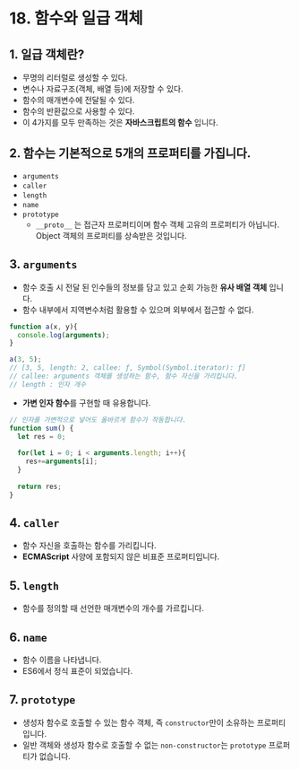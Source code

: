 # 18. 함수와 일급 객체



## 1. 일급 객체란?

- 무명의 리터럴로 생성할 수 있다.
- 변수나 자료구조(객체, 배열 등)에 저장할 수 있다.
- 함수의 매개변수에 전달될 수 있다.
- 함수의 반환값으로 사용할 수 있다.
- 이 4가지를 모두 만족하는 것은 **자바스크립트의 함수** 입니다.



## 2. 함수는 기본적으로 5개의 프로퍼티를 가집니다.

- `arguments`
- `caller`
- `length`
- `name`
- `prototype`
  - `__proto__` 는 접근자 프로퍼티이며 함수 객체 고유의 프로퍼티가 아닙니다. Object 객체의 프로퍼티를 상속받은 것입니다.



## 3. `arguments`

- 함수 호출 시 전달 된 인수들의 정보를 담고 있고 순회 가능한 **유사 배열 객체** 입니다.
- 함수 내부에서 지역변수처럼 활용할 수 있으며 외부에서 접근할 수 없다.

```js
function a(x, y){
  console.log(arguments);
}

a(3, 5);
// [3, 5, length: 2, callee: ƒ, Symbol(Symbol.iterator): ƒ]
// callee: arguments 객체를 생성하는 함수, 함수 자신을 가리킵니다.
// length : 인자 개수
```

- **가변 인자 함수**를 구현할 때 유용합니다.

```js
// 인자를 가변적으로 넣어도 올바르게 함수가 작동합니다.
function sum() {
  let res = 0;
  
  for(let i = 0; i < arguments.length; i++){
    res+=arguments[i];
  }
  
  return res;
}
```



## 4. `caller`

- 함수 자신을 호출하는 함수를 가리킵니다.
- **ECMAScript** 사양에 포함되지 않은 비표준 프로퍼티입니다.



## 5. `length`

- 함수를 정의할 때 선언한 매개변수의 개수를 가르킵니다.



## 6. `name`

- 함수 이름을 나타냅니다.
- ES6에서 정식 표준이 되었습니다.



## 7. `prototype`

- 생성자 함수로 호출할 수 있는 함수 객체, 즉 `constructor`만이 소유하는 프로퍼티 입니다.
- 일반 객체와 생성자 함수로 호출할 수 없는 `non-constructor`는 `prototype` 프로퍼티가 없습니다.